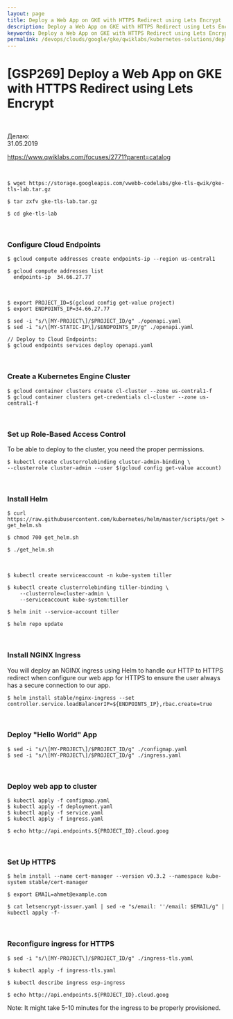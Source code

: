 ```yaml
---
layout: page
title: Deploy a Web App on GKE with HTTPS Redirect using Lets Encrypt
description: Deploy a Web App on GKE with HTTPS Redirect using Lets Encrypt
keywords: Deploy a Web App on GKE with HTTPS Redirect using Lets Encrypt
permalink: /devops/clouds/google/gke/qwiklabs/kubernetes-solutions/deploy-a-web-app-on-gke-with-https-redirect-using-lets-encrypt/
---
```


# [GSP269] Deploy a Web App on GKE with HTTPS Redirect using Lets Encrypt

<br/>

Делаю:  
31.05.2019

https://www.qwiklabs.com/focuses/2771?parent=catalog

<br/>

    $ wget https://storage.googleapis.com/vwebb-codelabs/gke-tls-qwik/gke-tls-lab.tar.gz

    $ tar zxfv gke-tls-lab.tar.gz

    $ cd gke-tls-lab

<br/>

### Configure Cloud Endpoints

    $ gcloud compute addresses create endpoints-ip --region us-central1

    $ gcloud compute addresses list
      endpoints-ip  34.66.27.77

<br/>

    $ export PROJECT_ID=$(gcloud config get-value project)
    $ export ENDPOINTS_IP=34.66.27.77

    $ sed -i "s/\[MY-PROJECT\]/$PROJECT_ID/g" ./openapi.yaml
    $ sed -i "s/\[MY-STATIC-IP\]/$ENDPOINTS_IP/g" ./openapi.yaml

    // Deploy to Cloud Endpoints:
    $ gcloud endpoints services deploy openapi.yaml

<br/>

### Create a Kubernetes Engine Cluster

    $ gcloud container clusters create cl-cluster --zone us-central1-f
    $ gcloud container clusters get-credentials cl-cluster --zone us-central1-f

<br/>

### Set up Role-Based Access Control

To be able to deploy to the cluster, you need the proper permissions.

    $ kubectl create clusterrolebinding cluster-admin-binding \
    --clusterrole cluster-admin --user $(gcloud config get-value account)

<br/>

### Install Helm

    $ curl https://raw.githubusercontent.com/kubernetes/helm/master/scripts/get > get_helm.sh

    $ chmod 700 get_helm.sh

    $ ./get_helm.sh

<br/>

    $ kubectl create serviceaccount -n kube-system tiller

    $ kubectl create clusterrolebinding tiller-binding \
        --clusterrole=cluster-admin \
        --serviceaccount kube-system:tiller

    $ helm init --service-account tiller

    $ helm repo update

<br/>

### Install NGINX Ingress

You will deploy an NGINX ingress using Helm to handle our HTTP to HTTPS redirect when configure our web app for HTTPS to ensure the user always has a secure connection to our app.

    $ helm install stable/nginx-ingress --set controller.service.loadBalancerIP=${ENDPOINTS_IP},rbac.create=true

<br/>

### Deploy "Hello World" App

    $ sed -i "s/\[MY-PROJECT\]/$PROJECT_ID/g" ./configmap.yaml
    $ sed -i "s/\[MY-PROJECT\]/$PROJECT_ID/g" ./ingress.yaml

<br/>

### Deploy web app to cluster

    $ kubectl apply -f configmap.yaml
    $ kubectl apply -f deployment.yaml
    $ kubectl apply -f service.yaml
    $ kubectl apply -f ingress.yaml

    $ echo http://api.endpoints.${PROJECT_ID}.cloud.goog

<br/>

### Set Up HTTPS

    $ helm install --name cert-manager --version v0.3.2 --namespace kube-system stable/cert-manager

    $ export EMAIL=ahmet@example.com

    $ cat letsencrypt-issuer.yaml | sed -e "s/email: ''/email: $EMAIL/g" | kubectl apply -f-

<br/>

### Reconfigure ingress for HTTPS

    $ sed -i "s/\[MY-PROJECT\]/$PROJECT_ID/g" ./ingress-tls.yaml

    $ kubectl apply -f ingress-tls.yaml

    $ kubectl describe ingress esp-ingress

    $ echo http://api.endpoints.${PROJECT_ID}.cloud.goog

Note: It might take 5-10 minutes for the ingress to be properly provisioned.
